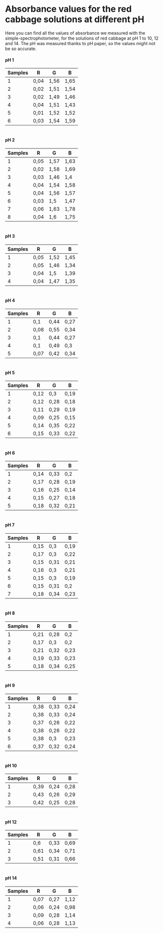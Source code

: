 # Absorbance values for the red cabbage solutions at different pH

Here you can find all the values of absorbance we measured with the simple-spectrophotometer, for the solutions of red cabbage at pH 1 to 10, 12 and 14. The pH was measured thanks to pH paper, so the values might not be so accurate.

#### pH 1

Samples |R     |G     |B     
|-------|------|------|-------
|1      |0,04  |1,56  |1,65
|2      |0,02  |1,51  |1,54
|3      |0,02  |1,49  |1,46
|4      |0,04  |1,51  |1,43
|5      |0,01  |1,52  |1,52
|6      |0,03  |1,54  |1,59
#




#### pH 2

Samples |R     |G     |B     
|-------|------|------|-------
|1      |0,05  |1,57  |1,63
|2      |0,02  |1,58  |1,69
|3      |0,03  |1,46  |1,4
|4      |0,04  |1,54  |1,58
|5      |0,04  |1,56  |1,57
|6      |0,03  |1,5   |1,47
|7      |0,06  |1,63  |1,78
|8      |0,04  |1,6   |1,75
#



#### pH 3

Samples |R     |G     |B     
|-------|------|------|-------
|1      |0,05  |1,52  |1,45
|2      |0,05  |1,46  |1,34
|3      |0,04  |1,5   |1,39
|4      |0,04  |1,47  |1,35
#



#### pH 4

Samples |R     |G     |B     
|-------|------|------|-------
|1      |0,1   |0,44  |0,27
|2      |0,08  |0,55  |0,34
|3      |0,1   |0,44  |0,27
|4      |0,1   |0,49  |0,3
|5      |0,07  |0,42  |0,34
#



#### pH 5

Samples |R     |G     |B     
|-------|------|------|-------
|1      |0,12  |0,3   |0,19
|2      |0,12  |0,28  |0,18
|3      |0,11  |0,29  |0,19
|4      |0,09  |0,25  |0,15
|5      |0,14  |0,35  |0,22
|6      |0,15  |0,33  |0,22
#



#### pH 6

Samples |R     |G     |B     
|-------|------|------|-------
|1      |0,14  |0,33  |0,2
|2      |0,17  |0,28  |0,19
|3      |0,16  |0,25  |0,14
|4      |0,15  |0,27  |0,18
|5      |0,18  |0,32  |0,21
#



#### pH 7

Samples |R     |G     |B     
|-------|------|------|-------
|1      |0,15  |0,3   |0,19
|2      |0,17  |0,3   |0,22
|3      |0,15  |0,31  |0,21
|4      |0,16  |0,3   |0,21
|5      |0,15  |0,3   |0,19
|6      |0,15  |0,31  |0,2
|7      |0,18  |0,34  |0,23
#



#### pH 8

Samples |R     |G     |B     
|-------|------|------|-------
|1      |0,21  |0,28  |0,2
|2      |0,17  |0,3   |0,2
|3      |0,21  |0,32  |0,23
|4      |0,19  |0,33  |0,23
|5      |0,18  |0,34  |0,25
#



#### pH 9

Samples |R     |G     |B     
|-------|------|------|-------
|1      |0,38 |0,33|0,24
|2      |0,38 |0,33|0,24
|3      |0,37 |0,26 |0,22
|4      |0,38 |0,26 |0,22
|5      |0,38 |0,3 |0,23
|6      |0,37 |0,32 |0,24
#



#### pH 10

Samples |R     |G     |B     
|-------|------|------|-------
|1      |0,39 |0,24|0,28
|2      |0,43 |0,26|0,29
|3      |0,42  |0,25 |0,28
#



#### pH 12

Samples |R     |G     |B     
|-------|------|------|-------
|1      |0,6  |0,33  |0,69
|2      |0,61  |0,34 |0,71
|3      |0,51  |0,31 |0,66
#



#### pH 14

Samples |R     |G     |B     
|-------|------|------|-------
|1      |0,07   |0,27  |1,12
|2      |0,06  |0,24  |0,98
|3      |0,09  |0,28 |1,14
|4      |0,06 |0,28 |1,13
#


